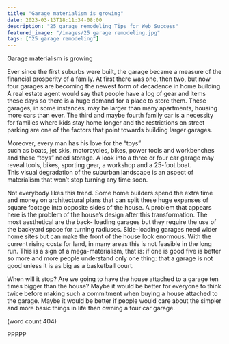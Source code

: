 ```yaml
---
title: "Garage materialism is growing"
date: 2023-03-13T18:11:34-08:00
description: "25 garage remodeling Tips for Web Success"
featured_image: "/images/25 garage remodeling.jpg"
tags: ["25 garage remodeling"]
---
```


Garage materialism is growing


Ever since the first suburbs were built, the garage 
became a measure of the financial prosperity of a 
family. At first there was one, then two, but now four 
garages are becoming the newest form of decadence in 
home building. A real estate agent would say that 
people have a log of gear and items these days so there 
is a huge demand for a place to store them. These 
garages, in some instances, may be larger than many apartments, 
housing more cars than ever. The third and maybe 
fourth family car is a necessity for families where kids 
stay home longer and the restrictions on street parking 
are one of the factors that point towards building larger 
garages.

Moreover, every man has his love for the “toys”  
such as boats, jet skis, motorcycles, bikes, power tools 
and workbenches and these “toys” need storage. A 
look into a three or four car garage may reveal tools, 
bikes, sporting gear, a workshop and a 25-foot boat.  
This visual degradation of the suburban landscape is an 
aspect of materialism that won’t stop turning any time 
soon.

Not everybody likes this trend. Some home builders 
spend the extra time and money on architectural plans 
that can split these huge expanses of square footage into 
opposite sides of the house. A problem that appears 
here is the problem of the house’s design after this 
transformation. The most aesthetical are the back-
loading garages but they require the use of the backyard 
space for turning radiuses. Side-loading garages need 
wider home sites but can make the front of the house 
look enormous. With the current rising costs for 
land, in many areas this is not feasible in the long run. 
This is a sign of a mega-materialism, that is: if one is 
good five is better so more and more people understand 
only one thing: that a garage is not good unless it is as 
big as a basketball court. 

When will it stop? 
Are we going to have the house attached to a garage ten 
times bigger than the house? Maybe it would be better 
for everyone to think twice before making such a commitment
when buying a house attached to the garage. Maybe it 
would be better if people would care about the simpler 
and more basic things in life than owning a four car 
garage.

(word count 404)

PPPPP

